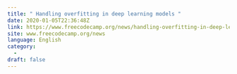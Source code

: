 ```yaml
---
title: " Handling overfitting in deep learning models "
date: 2020-01-05T22:36:48Z
link: https://www.freecodecamp.org/news/handling-overfitting-in-deep-learning-models/?utm_medium=RSS&utm_source=news.12bit.vn
site: www.freecodecamp.org/news
language: English
category:
  -   
draft: false
---
```

